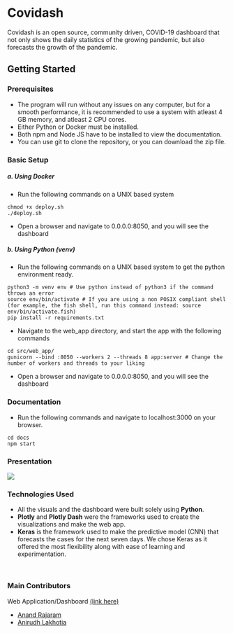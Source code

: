 # Covidash

Covidash is an open source, community driven, COVID-19 dashboard that not only shows the daily statistics of the growing pandemic, but also forecasts the growth of the pandemic.

## Getting Started

### Prerequisites

- The program will run without any issues on any computer, but for a smooth performance, it is recommended to use a system with atleast 4 GB memory, and atleast 2 CPU cores.
- Either Python or Docker must be installed.
- Both npm and Node JS have to be installed to view the documentation.
- You can use git to clone the repository, or you can download the zip file.

### Basic Setup
##### a. Using Docker

- Run the following commands on a UNIX based system

```
chmod +x deploy.sh
./deploy.sh
```

- Open a browser and navigate to 0.0.0.0:8050, and you will see the dashboard

##### b. Using Python (venv)

- Run the following commands on a UNIX based system to get the python environment ready.

```
python3 -m venv env # Use python instead of python3 if the command throws an error
source env/bin/activate # If you are using a non POSIX compliant shell (for example, the fish shell, run this command instead: source env/bin/activate.fish)
pip install -r requirements.txt
```

- Navigate to the web_app directory, and start the app with the following commands

```
cd src/web_app/
gunicorn --bind :8050 --workers 2 --threads 8 app:server # Change the number of workers and threads to your liking
```

- Open a browser and navigate to 0.0.0.0:8050, and you will see the dashboard

### Documentation

- Run the following commands and navigate to localhost:3000 on your browser.

```
cd docs
npm start
```
### Presentation
<a href = "https://colab.research.google.com/drive/12SBxJ_N1TLJgc6pZVy9G-vgZY3k2w_Aa?usp=sharing">
<img src='https://img.shields.io/static/v1?label=view%20on&message=google%20colab&color=ffa31a&style=for-the-badge' />
</a> 

### Technologies Used

- All the visuals and the dashboard were built solely using **Python**. 
- **Plotly** and **Plotly Dash** were the frameworks used to create the visualizations and make the web app.
- **Keras** is the framework used to make the predictive model (CNN) that forecasts the cases for the next seven days. We chose Keras as it offered the most flexibility along with ease of learning and experimentation.

<br>

### Main Contributors
Web Application/Dashboard [(link here)](https://github.com/anandrajaram21/covidash/tree/web_app) 

 - [Anand Rajaram](https://github.com/anandrajaram21/)
 - [Anirudh Lakhotia](https://github.com/anirudhlakhotia/)




